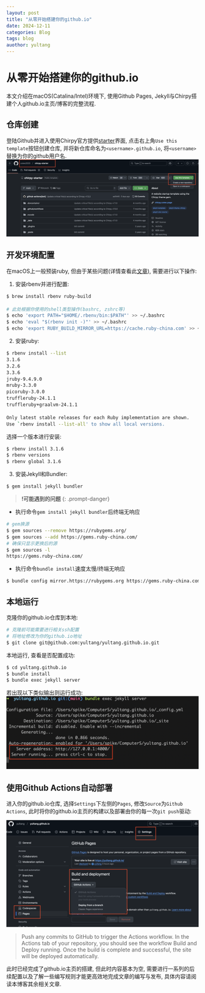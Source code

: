 ```yaml
---
layout: post
title: "从零开始搭建你的github.io"
date: 2024-12-11
categories: Blog
tags: blog
auothor: yultang
---
```



# 从零开始搭建你的github.io

本文介绍在macOS(Catalina/Intel)环境下, 使用Github Pages, Jekyll与Chirpy搭建个人github.io主页/博客的完整流程. 

## 仓库创建
登陆Github并进入使用Chirpy官方提供[starter](https://github.com/cotes2020/chirpy-starter)界面, 点击右上角`Use this template`按钮创建仓库, 并将新仓库命名为`<username>.github.io`, 将`<username>`替换为你的github用户名.
![](/media/img/2024-12-11-从零开始搭建你的github.io/1.png)


## 开发环境配置
在macOS上一般预装ruby, 但由于某些问题(详情查看此[文章](https://www.rubyonmac.dev/you-dont-have-write-permissions-for-the-library-ruby-gems-2-6-0-directory)), 需要进行以下操作:

1. 安装rbenv并进行配置:
```bash
$ brew install rbenv ruby-build

# 此处根据你使用的shell类型操作(bashrc, zshrc等)
$ echo 'export PATH="$HOME/.rbenv/bin:$PATH"' >> ~/.bashrc
$ echo 'eval "$(rbenv init -)"' >> ~/.bashrc
$ echo 'export RUBY_BUILD_MIRROR_URL=https://cache.ruby-china.com' >> ~/.bashrc
```
2. 安装ruby:
```bash
$ rbenv install --list
3.1.6
3.2.6
3.3.6
jruby-9.4.9.0
mruby-3.3.0
picoruby-3.0.0
truffleruby-24.1.1
truffleruby+graalvm-24.1.1

Only latest stable releases for each Ruby implementation are shown.
Use `rbenv install --list-all' to show all local versions.
```

选择一个版本进行安装:
```bash
$ rbenv install 3.1.6
$ rbenv versions
$ rbenv global 3.1.6
```

3. 安装Jekyll和Bundler:
```bash
$ gem install jekyll bundler
```

> **!可能遇到的问题**
{: .prompt-danger}

- 执行命令`gem install jekyll bundler`后终端无响应
```bash
# gem换源
$ gem sources --remove https://rubygems.org/
$ gem sources --add https://gems.ruby-china.com/
# 确保只显示更换后的源
$ gem sources -l
https://gems.ruby-china.com/
```
- 执行命令`bundle install`速度太慢/终端无响应
```bash
$ bundle config mirror.https://rubygems.org https://gems.ruby-china.com
```

## 本地运行
克隆你的github.io仓库到本地:
```bash
# 克隆前可能需要进行相关ssh配置
# 将地址修改为你的github.io地址
$ git clone git@github.com:yultang/yultang.github.io.git
```

本地运行, 查看是否配置成功:
```bash
$ cd yultang.github.io
$ bundle install
$ bundle exec jekyll server
```

若出现以下类似输出则运行成功:
![](/media/img/2024-12-11-从零开始搭建你的github.io/2.png)

## 使用Github Actions自动部署

进入你的github.io仓库, 选择`Settings`下左侧的`Pages`, 修改`Source`为`Github Actions`, 此时将你的github.io主页的构建以及部署由你的每一次`git push`驱动:

![](/media/img/2024-12-11-从零开始搭建你的github.io/3.png)

> Push any commits to GitHub to trigger the Actions workflow. In the Actions tab of your repository, you should see the workflow Build and Deploy running. Once the build is complete and successful, the site will be deployed automatically.

此时已经完成了github.io主页的搭建, 但此时内容基本为空, 需要进行一系列的后续配置以及了解一些编写规则才能更高效地完成文章的编写与发布, 具体内容请阅读本博客其余相关文章. 

